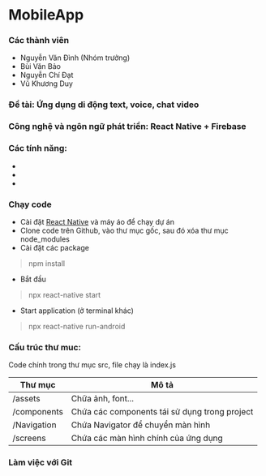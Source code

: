 # MobileApp

### Các thành viên
* Nguyễn Văn Đình (Nhóm trưởng)
* Bùi Văn Bảo
* Nguyễn Chí Đạt
* Vũ Khương Duy

### Đề tài: Ứng dụng di động text, voice, chat video
### Công nghệ và ngôn ngữ phát triển: React Native + Firebase
### Các tính năng:
*
*
*

### Chạy code
* Cài đặt [React Native](https://reactnative.dev/docs/getting-started.html) và máy áo để chạy dự án
* Clone code trên Github, vào thư mục gốc, sau đó xóa thư mục node_modules
* Cài đặt các package
> npm install
* Bắt đầu
> npx react-native start
* Start application (ở terminal khác)
> npx react-native run-android
### Cấu trúc thư muc: 
Code chính trong thư mục src, file chạy là index.js

Thư mục  | Mô tả
------------- | -------------
/assets  | Chữa ảnh, font...
/components  | Chứa các components tái sử dụng trong project
/Navigation  | Chứa Navigator để chuyển màn hình
/screens | Chứa các màn hình chính của ứng dụng

### Làm việc với Git
